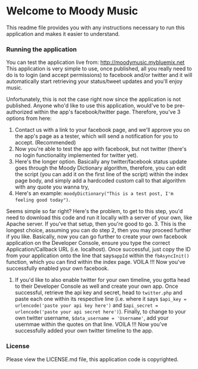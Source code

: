 # Welcome to Moody Music
This readme file provides you with any instructions necessary to run this application and makes it easier to understand.

### Running the application
You can test the application live from: http://moodymusic.mybluemix.net
This application is very simple to use, once published, all you really need to do is to login (and accept permissions) to facebook and/or twitter and it will automatically start retrieving your status/tweet updates and you'll enjoy music.

Unfortunately, this is not the case right now since the application is not published. Anyone who'd like to use this application, would've to be pre-authorized within the app's facebook/twitter page. Therefore, you've 3 options from here:
  1. Contact us with a link to your facebook page, and we'll approve you on the app's page as a tester, which will send a notification for you to accept. (Recommended)
   1. Now you're able to test the app with facebook, but not twitter (there's no login functionality implemented for twitter yet).
  2. Here's the longer option. Basically any twitter/facebook status update goes through the Moody Dictionary algorithm, therefore, you can edit the script (you can add it on the first line of the script) within the index page body, and simply add a hardcoded custom call to that algorithm with any quote you wanna try, 
   1. Here's an example: `moodyDictionary("This is a test post, I'm feeling good today")`.
  
  Seems simple so far right? Here's the problem, to get to this step, you'd need to download this code and run it locally with a server of your own, like Apache server. If you've that setup, then you're good to go.
  3. This is the longest choice, assuming you can do step 2, then you may proceed further if you like. Basically, now you can go further to create your own facebook application on the Developer Console, ensure you type the correct Application/Callback URL (i.e. localhost). Once successful, just copy the ID from your application onto the line that says`appId` within the `fbAsyncInit()` function, which you can find within the index page. VOILA !!! Now you've successfully enabled your own facebook.
   1. If you'd like to also enable twitter for your own timeline, you gotta head to their Developer Console as well and create your own app. Once successful, retrieve the api key and secret, head to `twitter.php` and paste each one within its respective line (i.e. where it says `$api_key = urlencode('paste your api key here')` and `$api_secret = urlencode('paste your api secret here')`). Finally, to change to your own twitter username, `$data_username = 'Username'`, add your usernmae  within the quotes on that line. VOILA !!! Now you've successfully added your own twitter timeline to the app.

### License
Please view the LICENSE.md file, this application code is copyrighted.
